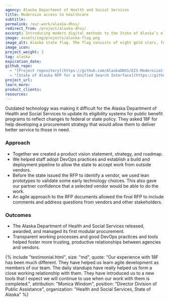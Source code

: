 ```yaml
---
agency: Alaska Department of Health and Social Services
title: Modernize access to healthcare
subtitle:
permalink: /our-work/alaska-dhss/
redirect_from: /project/alaska-dhss/
excerpt: Introducing modern digital methods to the State of Alaska’s eligibility system modernization project.
image: assets/img/projects/alaska-flag.png
image_alt: Alaska state flag. The flag consists of eight gold stars, forming the Big Dipper and Polaris, on a dark blue field.
image_icon:
project_weight: 3
tag: alaska
expiration_date:
github_repo:
  - "[Project repository](https://github.com/AlaskaDHSS/EIS-Modernization)"
  - "[State of Alaska RFP for a Unified Search Interface](https://github.com/AlaskaDHSS/RFP-Search-Unification)"
project_url:
learn_more:
product_clients:
resources:
---
```


Outdated technology was making it difficult for the Alaska Department of Health and Social Services to update its eligibility systems for public benefit programs to reflect changes to federal or state policy. They asked 18F for help developing a procurement strategy that would allow them to deliver better service to those in need. 

### Approach
* Together we created a product vision statement, strategy, and roadmap.  
* We helped staff adopt DevOps practices and establish a build and deployment pipeline to allow the state to accept work from outside vendors.  
* Before the state issued the RFP to identify a vendor, we used lean prototypes to validate some early technology choices. This also gave our partner confidence that a selected vendor would be able to do the work.  
* An agile approach to the RFP documents allowed the final RFP to include comments and address questions from vendors and other stakeholders. 

### Outcomes
* The Alaska Department of Health and Social Services released, awarded, and managed its first modular procurement.
* Transparent working processes and good DevOps practices and tools helped foster more trusting, productive relationships between agencies and vendors.

<!--  -->
{% include "testimonial.html",
     size: "md",
     quote: "Our experience with 18F has been much different. They have helped us learn agile development as members of our team. The daily standups have really helped us form a close working relationship with them. They have introduced us to a new tools that I expect we will continue to use when our work with them is completed.",
     attribution: "Monica Windom",
     position: "Director Division of Public Assistance",
     organization: "Health and Social Services, State of Alaska"
%}
